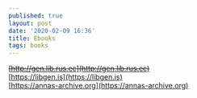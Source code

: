 ```yaml
---
published: true
layout: post
date: '2020-02-09 16:36'
title: Ebooks
tags: books
---
```

<s>[http://gen.lib.rus.ec](http://gen.lib.rus.ec)</s>  
[https://libgen.is](https://libgen.is)  
[https://annas-archive.org](https://annas-archive.org)
